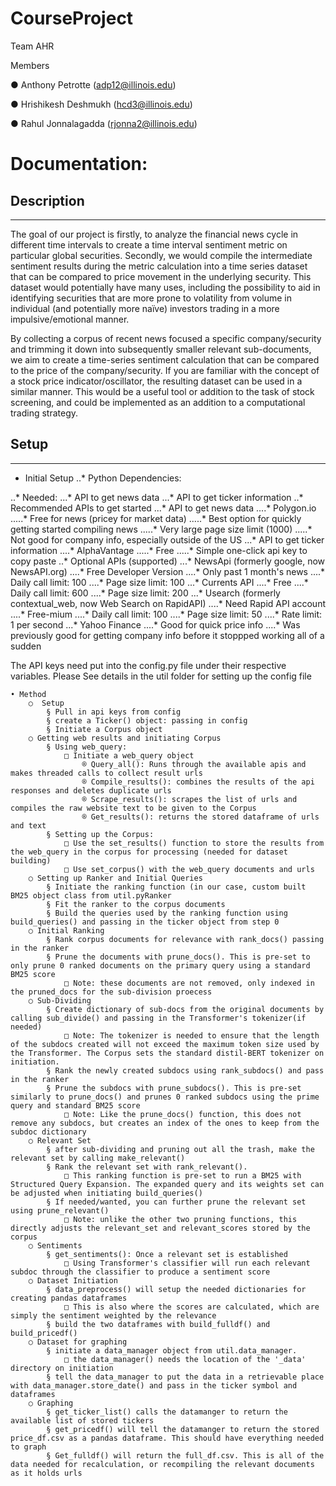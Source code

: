 # CourseProject

Team AHR

Members

●	Anthony Petrotte (adp12@illinois.edu)

●	Hrishikesh Deshmukh (hcd3@illinois.edu)

●	Rahul Jonnalagadda (rjonna2@illinois.edu)


# Documentation:

## Description
------

The goal of our project is firstly, to analyze the financial news cycle in different time intervals to create a time interval sentiment metric on particular global securities. Secondly, we would compile the intermediate sentiment results during the metric calculation into a time series dataset that can be compared to price movement in the underlying security. This dataset would potentially have many uses, including the possibility to aid in identifying securities that are more prone to volatility from volume in individual (and potentially more naïve) investors trading in a more impulsive/emotional manner. 

By collecting a corpus of recent news focused a specific company/security and trimming it down into subsequently smaller relevant sub-documents, we aim to create a time-series sentiment calculation that can be compared to the price of the company/security. If you are familiar with the concept of a stock price indicator/oscillator, the resulting dataset can be used in a similar manner. This would be a useful tool or addition to the task of stock screening, and could be implemented as an addition to a computational trading strategy.


## Setup
------


* Initial Setup
..* Python Dependencies:

..* Needed:
...* API to get news data
...* API to get ticker information
..* Recommended APIs to get started
...* API to get news data
....* Polygon.io
				.....* Free for news (pricey for market data)
				.....* Best option for quickly getting started compiling news
				.....* Very large page size limit (1000)
				.....* Not good for company info, especially outside of the US
		...* API to get ticker information
			....* AlphaVantage
				.....* Free
				.....* Simple one-click api key to copy paste
	..* Optional APIs (supported)
		...* NewsApi (formerly google, now NewsAPI.org)
			....* Free Developer Version
			....* Only past 1 month's news
			....* Daily call limit: 100
			....* Page size limit: 100
		...* Currents API
			....* Free
			....* Daily call limit: 600
			....* Page size limit: 200
		...* Usearch (formerly contextual_web, now Web Search on RapidAPI)
			....* Need Rapid API account
			....* Free-mium
			....* Daily call limit: 100
			....* Page size limit: 50
			....* Rate limit: 1 per second
		...* Yahoo Finance
			....* Good for quick price info
			....* Was previously good for getting company info before it stoppped working all of a sudden

The API keys need put into the config.py file under their respective variables.
Please See details in the util folder for setting up the config file


	• Method
		○  Setup
			§ Pull in api keys from config
			§ create a Ticker() object: passing in config
			§ Initiate a Corpus object
		○ Getting web results and initiating Corpus
			§ Using web_query:
				□ Initiate a web_query object
					® Query_all(): Runs through the available apis and makes threaded calls to collect result urls
					® Compile_results(): combines the results of the api responses and deletes duplicate urls
					® Scrape_results(): scrapes the list of urls and compiles the raw website text to be given to the Corpus
					® Get_results(): returns the stored dataframe of urls and text
			§ Setting up the Corpus:
				□ Use the set_results() function to store the results from the web_query in the corpus for processing (needed for dataset building)
				□ Use set_corpus() with the web_query documents and urls
		○ Setting up Ranker and Initial Queries
			§ Initiate the ranking function (in our case, custom built BM25 object class from util.pyRanker
			§ Fit the ranker to the corpus documents
			§ Build the queries used by the ranking function using build_queries() and passing in the ticker object from step 0
		○ Initial Ranking
			§ Rank corpus documents for relevance with rank_docs() passing in the ranker
			§ Prune the documents with prune_docs(). This is pre-set to only prune 0 ranked documents on the primary query using a standard BM25 score
				□ Note: these documents are not removed, only indexed in the pruned_docs for the sub-division proecess
		○ Sub-Dividing
			§ Create dictionary of sub-docs from the original documents by calling sub_divide() and passing in the Transformer's tokenizer(if needed)
				□ Note: The tokenizer is needed to ensure that the length of the subdocs created will not exceed the maximum token size used by the Transformer. The Corpus sets the standard distil-BERT tokenizer on initiation.
			§ Rank the newly created subdocs using rank_subdocs() and pass in the ranker
			§ Prune the subdocs with prune_subdocs(). This is pre-set similarly to prune_docs() and prunes 0 ranked subdocs using the prime query and standard BM25 score
				□ Note: Like the prune_docs() function, this does not remove any subdocs, but creates an index of the ones to keep from the subdoc dictionary
		○ Relevant Set
			§ after sub-dividing and pruning out all the trash, make the relevant set by calling make_relevant()
			§ Rank the relevant set with rank_relevant().
				□ This ranking function is pre-set to run a BM25 with Structured Query Expansion. The expanded query and its weights set can be adjusted when initiating build_queries()
			§ If needed/wanted, you can further prune the relevant set using prune_relevant()
				□ Note: unlike the other two pruning functions, this directly adjusts the relevant_set and relevant_scores stored by the corpus
		○ Sentiments
			§ get_sentiments(): Once a relevant set is established
				□ Using Transformer's classifier will run each relevant subdoc through the classifier to produce a sentiment score
		○ Dataset Initiation
			§ data_preprocess() will setup the needed dictionaries for creating pandas dataframes
				□ This is also where the scores are calculated, which are simply the sentiment weighted by the relevance
			§ build the two dataframes with build_fulldf() and build_pricedf()
		○ Dataset for graphing
			§ initiate a data_manager object from util.data_manager.
				□ the data_manager() needs the location of the '_data' directory on initiation
			§ tell the data_manager to put the data in a retrievable place with data_manager.store_date() and pass in the ticker symbol and dataframes
		○ Graphing
			§ get_ticker_list() calls the datamanger to return the available list of stored tickers 
			§ get_pricedf() will tell the datamanger to return the stored price_df.csv as a pandas dataframe. This should have everything needed to graph
			§ Get_fulldf() will return the full_df.csv. This is all of the data needed for recalculation, or recompiling the relevant documents as it holds urls
